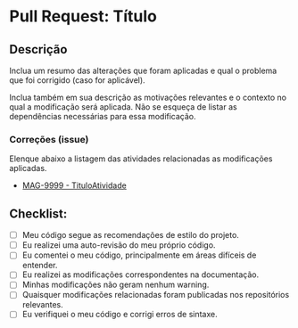 # Pull Request: Título

## Descrição

Inclua um resumo das alterações que foram aplicadas e qual o problema que foi corrigido (caso for aplicável). 

Inclua também em sua descrição as motivações relevantes e o contexto no qual a modificação será aplicada. Não se esqueça de listar as dependências necessárias para essa modificação.

### Correções (issue)

Elenque abaixo a listagem das atividades relacionadas as modificações aplicadas.

- [MAG-9999 - TituloAtividade](https://zorders.atlassian.net/browse/MAG-9999)

## Checklist:

- [ ] Meu código segue as recomendações de estilo do projeto.
- [ ] Eu realizei uma auto-revisão do meu próprio código.
- [ ] Eu comentei o meu código, principalmente em áreas difíceis de entender.
- [ ] Eu realizei as modificações correspondentes na documentação.
- [ ] Minhas modificações não geram nenhum warning.
- [ ] Quaisquer modificações relacionadas foram publicadas nos repositórios relevantes.
- [ ] Eu verifiquei o meu código e corrigi erros de sintaxe.
